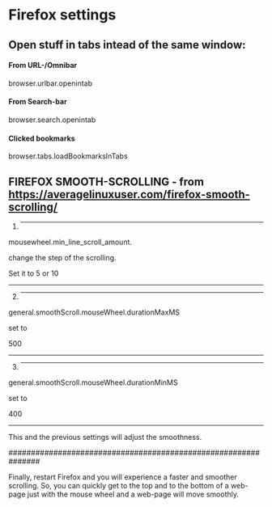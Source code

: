 # Firefox settings

## Open stuff in tabs intead of the same window:

#### From URL-/Omnibar
browser.urlbar.openintab

#### From Search-bar
browser.search.openintab

#### Clicked bookmarks
browser.tabs.loadBookmarksInTabs



## FIREFOX SMOOTH-SCROLLING - from https://averagelinuxuser.com/firefox-smooth-scrolling/

1) ---------------------------------------------

mousewheel.min_line_scroll_amount. 

change the step of the scrolling. 

 
Set it to 5 or 10

________________________________________________

2) ---------------------------------------------

general.smoothScroll.mouseWheel.durationMaxMS

set to 

500
________________________________________________

3) ---------------------------------------------

general.smoothScroll.mouseWheel.durationMinMS 

set to

400
________________________________________________

This and the previous settings will adjust the smoothness.

###############################################################

Finally, restart Firefox and you will experience a faster and 
smoother scrolling. So, you can quickly get to the top and to the bottom
 of a web-page just with the mouse wheel and a web-page will move 
smoothly.
